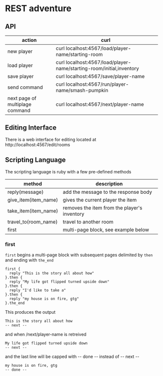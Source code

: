 REST adventure
==============

API
---

| action       | curl                                                                  |
|--------------|-----------------------------------------------------------------------|
| new player   | curl localhost:4567/load/player-name/starting-room                    |
| load player  | curl localhost:4567/load/player-name/starting-room/initial,inventory  |
| save player  | curl localhost:4567/save/player-name                                  |
| send command | curl localhost:4567/run/player-name/smash-pumpkin                     |
| next page of multiplage command | curl localhost:4567/next/player-name               |

Editing Interface
-----------------

There is a web interface for editing located at http://localhost:4567/edit/rooms

Scripting Language
------------------

The scripting language is ruby with a few pre-defined methods

| method               | description                                  |
|----------------------|----------------------------------------------|
| reply(message)       | add the message to the response body         |
| give_item(item_name) | gives the current player the item            |
| take_item(item_name) | removes the item from the player's inventory |
| travel_to(room_name) | travel to another room                       |
| first                | multi-page block, see example below          |

### first

`first` begins a multi-page block with subsequent pages delimited by `then` and ending with `the_end`

    first {
      reply "This is the story all about how"
    }.then {
      reply "My life got flipped turned upside down"
    }.then {
      reply "I'd like to take a"
    }.then {
      reply "my house is on fire, gtg"
    }.the_end

This produces the output

    This is the story all about how
    -- next --

and when /next/player-name is retreived

    My life got flipped turned upside down
    -- next --

and the last line will be capped with -- done -- instead of -- next --

    my house is on fire, gtg
    -- done --
